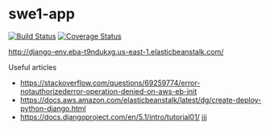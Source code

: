 # swe1-app

[![Build Status](https://app.travis-ci.com/jgarcia1599/swe1-app.svg?token=eUz44qhVG6rcwS6UZxW5&branch=main)](https://app.travis-ci.com/jgarcia1599/swe1-app)
[![Coverage Status](https://coveralls.io/repos/github/jgarcia1599/swe1-app/badge.svg?branch=main)](https://coveralls.io/github/jgarcia1599/swe1-app?branch=main)

http://django-env.eba-t9ndukxg.us-east-1.elasticbeanstalk.com/

Useful articles
- https://stackoverflow.com/questions/69259774/error-notauthorizederror-operation-denied-on-aws-eb-init
- https://docs.aws.amazon.com/elasticbeanstalk/latest/dg/create-deploy-python-django.html
- https://docs.djangoproject.com/en/5.1/intro/tutorial01/
jjj
